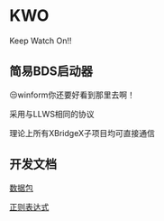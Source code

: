 # KWO
Keep Watch On!!

## 简易BDS启动器

😒winform你还要好看到那里去啊！

采用与LLWS相同的协议

理论上所有XBridgeX子项目均可直接通信

## 开发文档

[数据包](https://github.com/XBridgeX/KWO/blob/master/Doc/Pack.md)

[正则表达式](https://github.com/XBridgeX/KWO/blob/master/Doc/Regex.md)

